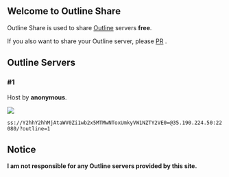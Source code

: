 ## Welcome to Outline Share

Outline Share is used to share [Outline](https://getoutline.org) servers **free**.

If you also want to share your Outline server, please [PR](https://github.com/FradSer/outline-share/pulls) .

## Outline Servers

### #1

Host by **anonymous**.

![](http://img.shields.io/badge/status-working-brightgreen.svg)

`ss://Y2hhY2hhMjAtaWV0Zi1wb2x5MTMwNToxUmkyVW1NZTY2VE0=@35.190.224.50:22080/?outline=1`

## Notice

**I am not responsible for any Outline servers provided by this site.**
